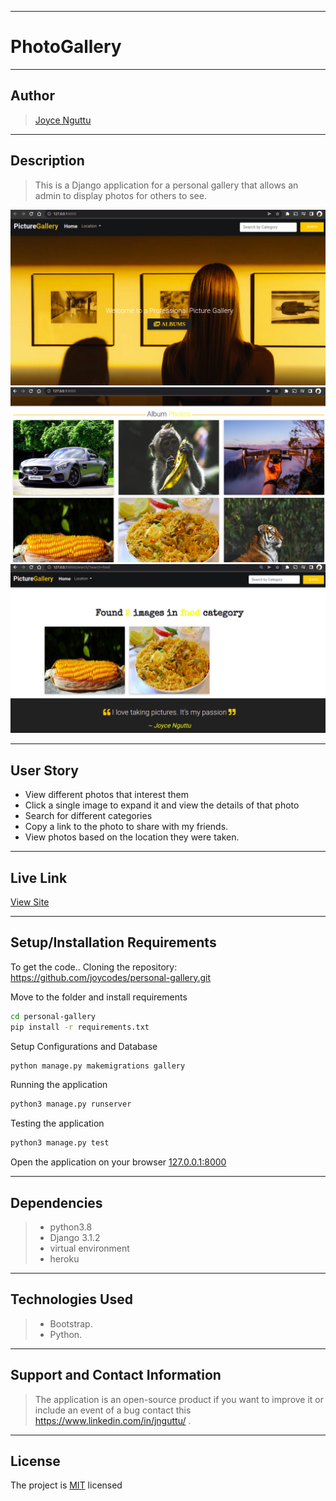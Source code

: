 ***

# PhotoGallery

---

## Author
> [Joyce Nguttu](https://github.com/joycodes)

***

## Description
>This is a Django application for a personal gallery that allows an admin to display photos for others to see.

![image](./media/images/landing-screngrab.png)
![image](./media/images/screengrab2.png)
![image](./media/images/Category-food.png)



---

## User Story  
  
* View different photos that interest them  
* Click a single image to expand it and view the details of that photo  
* Search for different categories   
* Copy a link to the photo to share with my friends.  
* View photos based on the location they were taken.  

---

## Live Link
[View Site](https://joycegallery.herokuapp.com/)

***

## Setup/Installation Requirements
To get the code..
Cloning the repository:
 https://github.com/joycodes/personal-gallery.git
  
Move to the folder and install requirements
  ```bash
  cd personal-gallery
  pip install -r requirements.txt
  ```
Setup Configurations and  Database
  ```bash 
  python manage.py makemigrations gallery 
  ``` 
Running the application
  ```bash
  python3 manage.py runserver
  ```
  
Testing the application
  ```bash
  python3 manage.py test
  ```
Open the application on your browser 
[127.0.0.1:8000](http://127.0.0.1:8000/)

---

## Dependencies
>* python3.8
>* Django 3.1.2
>* virtual environment
>* heroku
***


## Technologies Used
>* Bootstrap.
>* Python.



 
---

## Support and Contact Information
> The application is an open-source product if you  want to improve it or include an event of a bug  contact this
> https://www.linkedin.com/in/jnguttu/ .
***

## License
The project is [MIT](LICENSE) licensed 